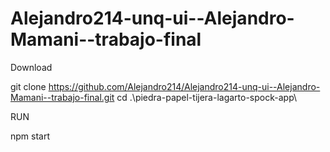 # Alejandro214-unq-ui--Alejandro-Mamani--trabajo-final


Download

git clone https://github.com/Alejandro214/Alejandro214-unq-ui--Alejandro-Mamani--trabajo-final.git
cd .\piedra-papel-tijera-lagarto-spock-app\

RUN

npm start
